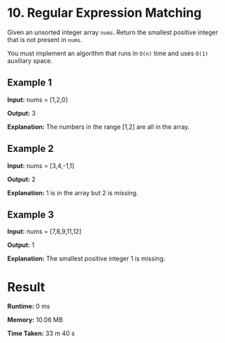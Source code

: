 # 10. Regular Expression Matching
Given an unsorted integer array `nums`. Return the smallest positive integer that is not present in `nums`.

You must implement an algorithm that runs in `O(n)` time and uses `O(1)` auxiliary space.

## Example 1

**Input:** nums = [1,2,0]

**Output:** 3

**Explanation:** The numbers in the range [1,2] are all in the array.


## Example 2

**Input:** nums = [3,4,-1,1]

**Output:** 2

**Explanation:** 1 is in the array but 2 is missing.


## Example 3

**Input:** nums = [7,8,9,11,12]

**Output:** 1

**Explanation:** The smallest positive integer 1 is missing.

# Result
**Runtime:** 0 ms

**Memory:** 10.06 MB

**Time Taken:** 33 m 40 s